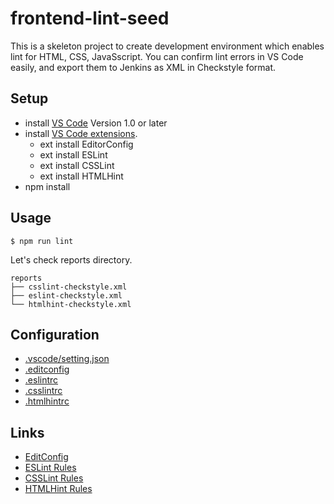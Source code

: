 # frontend-lint-seed
This is a skeleton project to create development environment which enables lint for HTML, CSS, JavaSscript.
You can confirm lint errors in VS Code easily, and export them to Jenkins as XML in Checkstyle format.

## Setup

* install [VS Code](https://code.visualstudio.com/) Version 1.0 or later
* install [VS Code extensions](https://code.visualstudio.com/docs/editor/extension-gallery).
  * ext install EditorConfig
  * ext install ESLint
  * ext install CSSLint
  * ext install HTMLHint
* npm install

## Usage

```shell
$ npm run lint
```

Let's check reports directory.

```
reports
├── csslint-checkstyle.xml
├── eslint-checkstyle.xml
└── htmlhint-checkstyle.xml
```

## Configuration

* [.vscode/setting.json](https://github.com/acroquest/frontend-lint-seed/blob/master/.vscode/settings.json)
* [.editconfig](https://github.com/acroquest/frontend-lint-seed/blob/master/.editorconfig)
* [.eslintrc](https://github.com/acroquest/frontend-lint-seed/blob/master/.eslintrc)
* [.csslintrc](https://github.com/acroquest/frontend-lint-seed/blob/master/.csslintrc)
* [.htmlhintrc](https://github.com/acroquest/frontend-lint-seed/blob/master/.htmlhintrc)

## Links

* [EditConfig](http://editorconfig.org/)
* [ESLint Rules](http://eslint.org/docs/rules/)
* [CSSLint Rules](https://github.com/CSSLint/csslint/wiki/rules)
* [HTMLHint Rules](https://github.com/yaniswang/HTMLHint/wiki/Rules)
